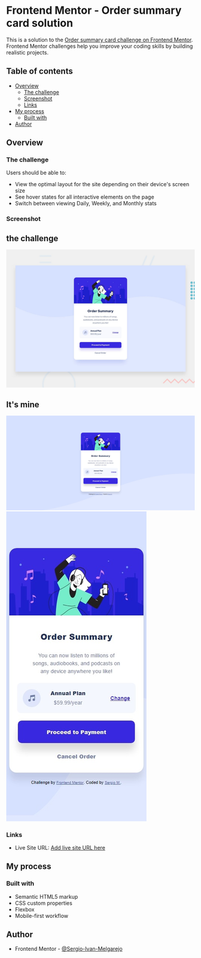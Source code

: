 # Frontend Mentor - Order summary card solution

This is a solution to the [Order summary card challenge on Frontend Mentor](https://www.frontendmentor.io/challenges/order-summary-component-QlPmajDUj). Frontend Mentor challenges help you improve your coding skills by building realistic projects. 

## Table of contents

- [Overview](#overview)
  - [The challenge](#the-challenge)
  - [Screenshot](#screenshot)
  - [Links](#links)
- [My process](#my-process)
  - [Built with](#built-with)
- [Author](#author)

## Overview

### The challenge

Users should be able to:

- View the optimal layout for the site depending on their device's screen size
- See hover states for all interactive elements on the page
- Switch between viewing Daily, Weekly, and Monthly stats

### Screenshot

## the challenge

![](./design/desktop-preview.jpg)

## It's mine

![](./design/1.jpeg)
![](./design/2.jpeg)

### Links

- Live Site URL: [Add live site URL here](https://sergio-ivan-melgarejo.github.io/Front-Mentor-08/)

## My process

### Built with

- Semantic HTML5 markup
- CSS custom properties
- Flexbox
- Mobile-first workflow

## Author

- Frontend Mentor - [@Sergio-Ivan-Melgarejo](https://www.frontendmentor.io/profile/Sergio-Ivan-Melgarejo)
